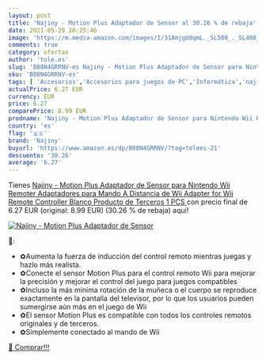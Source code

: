 ```yaml
---
layout: post
title: 'Najiny - Motion Plus Adaptador de Sensor al 30.26 % de rebaja'
date: 2021-05-29 20:25:46
image: 'https://m.media-amazon.com/images/I/31AmjgU0qmL._SL500_._SL400_.jpg'
comments: true
category: ofertas
author: 'tole.es'
slug: 'B08N4GRRNV-es Najiny - Motion Plus Adaptador de Sensor para Nintendo Wii...'
sku: 'B08N4GRRNV-es'
tags: [ 'Accesorios','Accesorios para juegos de PC','Informática','najiny','nintendo', ]
actualPrice: 6.27 EUR
currency: EUR
price: 6.27
comparePrice: 8.99 EUR
prodname: 'Najiny - Motion Plus Adaptador de Sensor para Nintendo Wii Remoter  Adaptadores para Mando A Distancia de Wii Adapter for Wii Remote Controller Blanco  Producto de Terceros   1 PCS '
country: 'es'
flag: '🇪🇸'
brand: 'Najiny'
buyurl: 'https://www.amazon.es/dp/B08N4GRRNV/?tag=tolees-21'
descuento: '30.26'
average: '6.27'
---
```


Tienes [Najiny - Motion Plus Adaptador de Sensor para Nintendo Wii Remoter  Adaptadores para Mando A Distancia de Wii Adapter for Wii Remote Controller Blanco  Producto de Terceros   1 PCS ](https://www.amazon.es/dp/B08N4GRRNV/?tag=tolees-21) con precio final de  6.27 EUR (original: 8.99 EUR) (30.26 %  de rebaja) aqui!

[![Najiny - Motion Plus Adaptador de Sensor](https://m.media-amazon.com/images/I/31AmjgU0qmL._SL500_._SL400_.jpg)](https://www.amazon.es/dp/B08N4GRRNV/?tag=tolees-21)

🔎:

- ✿Aumenta la fuerza de inducción del control remoto mientras juegas y hazlo más realista.
- ✿Conecte el sensor Motion Plus para el control remoto Wii para mejorar la precisión y mejorar el control del juego para juegos compatibles
- ✿Incluso la más mínima rotación de la muñeca o el cuerpo se reproduce exactamente en la pantalla del televisor, por lo que los usuarios pueden sumergirse aún más en el juego de Wii
- ✿El sensor Motion Plus es compatible con todos los controles remotos originales y de terceros.
- ✿Simplemente conectado al mando de Wii

[🛒 Comprar!!!](https://www.amazon.es/dp/B08N4GRRNV/?tag=tolees-21)

